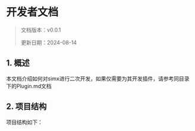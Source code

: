 # 开发者文档

> 文档版本：v0.0.1
> 
> 更新日期：2024-08-14
> 

## 1. 概述

本文档介绍如何对simx进行二次开发，如果仅需要为其开发插件，请参考同目录下的Plugin.md文档

## 2. 项目结构

项目结构如下：


